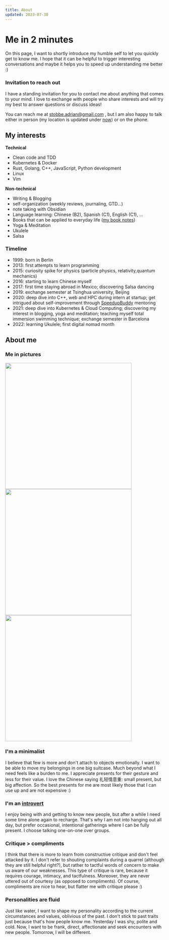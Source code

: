 ```yaml
---
title: About
updated: 2023-07-30
---
```


# Me in 2 minutes

On this page, I want to shortly introduce my humble self to let you quickly get to know me. I hope that it can be helpful to trigger interesting conversations and maybe it helps you to speed up understanding me better :)

### Invitation to reach out

I have a standing invitation for you to contact me about anything that comes to your mind. I love to exchange with people who share interests and will try my best to answer questions or discuss ideas!

You can reach me at stobbe.adrian@gmail.com , but I am also happy to talk either in person (my location is updated under [now](/now)) or on the phone.


## My interests
**Technical**

- Clean code and TDD
- Kubernetes & Docker
- Rust, Golang, C++, JavaScript, Python development
- Linux
- Vim

**Non-technical**

- Writing & Blogging
- self-organization (weekly reviews, journaling, GTD...)
- note taking with Obsidian
- Language learning: Chinese (B2), Spanish (C1), English (C1), ...
- Books that can be applied to everyday life ([my book notes](/books))
- Yoga & Meditation
- Ukulele
- Salsa

### Timeline

- 1999: born in Berlin
- 2013: first attempts to learn programming
- 2015: curiosity spike for physics (particle physics, relativity,quantum mechanics)
- 2016: starting to learn Chinese myself
- 2017: first time staying abroad in Mexico; discovering Salsa dancing
- 2019: exchange semester at Tsinghua university, Beijing
- 2020: deep dive into C++, web and HPC during intern at startup; get intrigued about self-improvement through [SpeedupBuddy](https://speedupbuddy.de/) mentoring
- 2021: deep dive into Kubernetes & Cloud Computing; discovering my interest in blogging, yoga and meditation; teaching myself total immersion swimming technique; exchange semester in Barcelona
- 2022: learning Ukulele; first digital nomad month

## About me
### Me in pictures

<img src="/images/about/thinking.jpeg" width="400">
<img src="/images/about/beach.jpeg" width="400">
<img src="/images/about/active.jpeg" width="400">


### I'm a minimalist

I believe that few is more and don't attach to objects emotionally. I want to be able to move my belongings in one big suitcase. Much beyond what I need feels like a burden to me.
I appreciate presents for their gesture and less for their value. I love the Chinese saying 礼轻情意重: small present, but big affection. So the best presents for me are most likely those that I can use up and are not expensive :)

### I'm an [introvert](https://www.verywellmind.com/signs-you-are-an-introvert-2795427)

I enjoy being with and getting to know new people, but after a while I need some time alone again to recharge. That's why I am not into hanging out all day, but prefer occasional, intentional gatherings where I can be fully present. I choose talking one-on-one over groups.

### Critique > compliments

I think that there is more to learn from constructive critique and don't feel attacked by it. I don't refer to shouting complaints during a quarrel (although they are still helpful right?), but rather to tactful words of concern to make us aware of our weaknesses. This type of critique is rare, because it requires courage, intimacy, and tactfulness. Moreover, they are never uttered out of courtesy (as opposed to compliments). Of course, compliments are nice to hear, but flatter me with critique please :)

### Personalities are fluid

Just like water, I want to shape my personality according to the current circumstances and values, oblivious of the past. I don't stick to past traits just because that's how people know me. Yesterday I was shy, polite and cold. Now, I want to be frank, direct, affectionate and seek encounters with new people. Tomorrow, I will be different.

<!-- ### I want to be productive everyday

I have a slight obsession to feel productive every day. It is not as extreme that I enjoy working the whole day, but I have the urge to do something that brings me closer to my goals. I found that I am most productive in the early morning hours. -->
